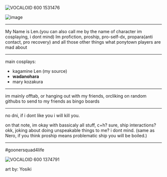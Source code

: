 ![VOCALOID 600 1531476](https://github.com/LenoLen/LenoLen/assets/155751119/70e0a94d-4d74-4779-9e90-cd2139939956)

![image](https://github.com/LenoLen/LenoLen/assets/155751119/214d426b-bf44-4559-a546-89cadb484095)
***
My Name is Len.(you can also call me by the name of character im cosplaying, i dont mind)
Im profiction, proship, pro-self-dx, propara(anti contact, pro recovery) and all those other things what ponytown players are mad about
***
main cosplays:
- kagamine Len (my source)
- **wadanohara**
- mary kozakura
***
im mainly offtab, or hanging out with my friends, orcliking on random githubs to send to my friends as bingo boards 
***
no dni, if i dont like you i will kill you.

on that note, im okay with bassicaly all stuff, c+h? sure, ship interactions? okk, joking about doing unspeakable things to me? i dont mind. (same as Nero, if you think proship means problematic ship you will be boiled.)
***
#goonersquad4life

![VOCALOID 600 1374791](https://github.com/LenoLen/LenoLen/assets/155751119/31375396-d8f0-452c-9c41-ff5d07edb305)

art by: Yosiki
